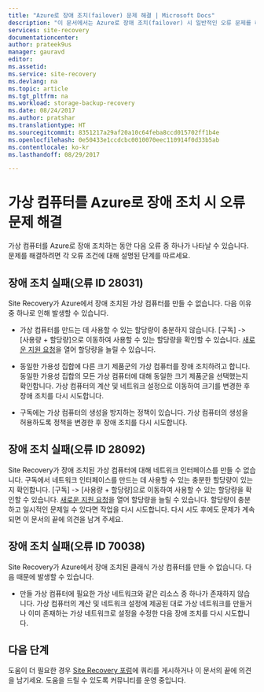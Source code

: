 ```yaml
---
title: "Azure로 장애 조치(failover) 문제 해결 | Microsoft Docs"
description: "이 문서에서는 Azure로 장애 조치(failover) 시 일반적인 오류 문제를 해결하는 방법을 설명합니다."
services: site-recovery
documentationcenter: 
author: prateek9us
manager: gauravd
editor: 
ms.assetid: 
ms.service: site-recovery
ms.devlang: na
ms.topic: article
ms.tgt_pltfrm: na
ms.workload: storage-backup-recovery
ms.date: 08/24/2017
ms.author: pratshar
ms.translationtype: HT
ms.sourcegitcommit: 8351217a29af20a10c64feba8ccd015702ff1b4e
ms.openlocfilehash: 0e50433e1ccdcbc0010070eec110914f0d33b5ab
ms.contentlocale: ko-kr
ms.lasthandoff: 08/29/2017

---
```

# <a name="troubleshoot-errors-when-failing-over-a-virtual-machine-to-azure"></a>가상 컴퓨터를 Azure로 장애 조치 시 오류 문제 해결
가상 컴퓨터를 Azure로 장애 조치하는 동안 다음 오류 중 하나가 나타날 수 있습니다. 문제를 해결하려면 각 오류 조건에 대해 설명된 단계를 따르세요.


## <a name="failover-failed-with-error-id-28031"></a>장애 조치 실패(오류 ID 28031)

Site Recovery가 Azure에서 장애 조치된 가상 컴퓨터를 만들 수 없습니다. 다음 이유 중 하나로 인해 발생할 수 있습니다.

* 가상 컴퓨터를 만드는 데 사용할 수 있는 할당량이 충분하지 않습니다. [구독] -> [사용량 + 할당량]으로 이동하여 사용할 수 있는 할당량을 확인할 수 있습니다. [새로운 지원 요청](http://aka.ms/getazuresupport)을 열어 할당량을 늘릴 수 있습니다.
     
* 동일한 가용성 집합에 다른 크기 제품군의 가상 컴퓨터를 장애 조치하려고 합니다. 동일한 가용성 집합의 모든 가상 컴퓨터에 대해 동일한 크기 제품군을 선택했는지 확인합니다. 가상 컴퓨터의 계산 및 네트워크 설정으로 이동하여 크기를 변경한 후 장애 조치를 다시 시도합니다.
  
* 구독에는 가상 컴퓨터의 생성을 방지하는 정책이 있습니다. 가상 컴퓨터의 생성을 허용하도록 정책을 변경한 후 장애 조치를 다시 시도합니다. 

## <a name="failover-failed-with-error-id-28092"></a>장애 조치 실패(오류 ID 28092)

Site Recovery가 장애 조치된 가상 컴퓨터에 대해 네트워크 인터페이스를 만들 수 없습니다. 구독에서 네트워크 인터페이스를 만드는 데 사용할 수 있는 충분한 할당량이 있는지 확인합니다. [구독] -> [사용량 + 할당량]으로 이동하여 사용할 수 있는 할당량을 확인할 수 있습니다. [새로운 지원 요청](http://aka.ms/getazuresupport)을 열어 할당량을 늘릴 수 있습니다. 할당량이 충분하고 일시적인 문제일 수 있다면 작업을 다시 시도합니다. 다시 시도 후에도 문제가 계속되면 이 문서의 끝에 의견을 남겨 주세요.  

## <a name="failover-failed-with-error-id-70038"></a>장애 조치 실패(오류 ID 70038)

Site Recovery가 Azure에서 장애 조치된 클래식 가상 컴퓨터를 만들 수 없습니다. 다음 때문에 발생할 수 있습니다.

* 만들 가상 컴퓨터에 필요한 가상 네트워크와 같은 리소스 중 하나가 존재하지 않습니다. 가상 컴퓨터의 계산 및 네트워크 설정에 제공된 대로 가상 네트워크를 만들거나 이미 존재하는 가상 네트워크로 설정을 수정한 다음 장애 조치를 다시 시도합니다. 


## <a name="next-steps"></a>다음 단계

도움이 더 필요한 경우 [Site Recovery 포럼](https://social.msdn.microsoft.com/Forums/azure/home?forum=hypervrecovmgr)에 쿼리를 게시하거나 이 문서의 끝에 의견을 남기세요. 도움을 드릴 수 있도록 커뮤니티를 운영 중입니다.
